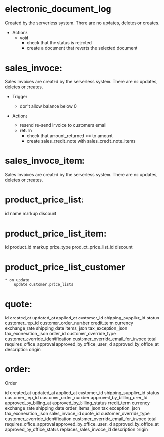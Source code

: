 # electronic_document_log

Created by the serverless system.
There are no updates, deletes or creates.

- Actions
  - void
    - check that the status is rejected
    - create a document that reverts the selected document

# sales_invoce:

Sales Invoices are created by the serverless system.
There are no updates, deletes or creates.

- Trigger

  - don't allow balance below 0

- Actions
  - resend
    re-send invoice to customers email
  - return
    - check that amount_returned <= to amount
    - create sales_credit_note with sales_credit_note_items

# sales_invoce_item:

Sales Invoices are created by the serverless system.
There are no updates, deletes or creates.

# product_price_list:

id
name
markup
discount

# product_price_list_item:

id
product_id
markup
price_type
product_price_list_id
discount

# product_price_list_customer

    * on update
        update customer.price_lists

# quote:

id
created_at
updated_at
applied_at
customer_id
shipping_supplier_id
status
customer_rep_id
customer_order_number
credit_term
currency
exchange_rate
shipping_date
items_json
tax_exception_json
tax_exoneration_json
order_id
customer_override_type
customer_override_identification
customer_override_email_for_invoce
total
requires_office_approval
approved_by_office_user_id
approved_by_office_at
description
origin

# order:

Order

id
created_at
updated_at
applied_at
customer_id
shipping_supplier_id
status
customer_rep_id
customer_order_number
approved_by_billing_user_id
approved_by_billing_at
approved_by_billing_status
credit_term
currency
exchange_rate
shipping_date
order_items_json
tax_exception_json
tax_exoneration_json
sales_invoce_id
quote_id
customer_override_type
customer_override_identification
customer_override_email_for_invoce
total
requires_office_approval
approved_by_office_user_id
approved_by_office_at
approved_by_office_status
replaces_sales_invoce_id
description
origin
